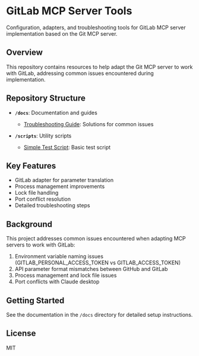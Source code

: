 # GitLab MCP Server Tools

Configuration, adapters, and troubleshooting tools for GitLab MCP server implementation based on the Git MCP server.

## Overview

This repository contains resources to help adapt the Git MCP server to work with GitLab, addressing common issues encountered during implementation.

## Repository Structure

- **`/docs`**: Documentation and guides
  - [Troubleshooting Guide](docs/troubleshooting-guide.md): Solutions for common issues

- **`/scripts`**: Utility scripts
  - [Simple Test Script](scripts/simple-script.js): Basic test script

## Key Features

- GitLab adapter for parameter translation
- Process management improvements
- Lock file handling
- Port conflict resolution
- Detailed troubleshooting steps

## Background

This project addresses common issues encountered when adapting MCP servers to work with GitLab:

1. Environment variable naming issues (GITLAB_PERSONAL_ACCESS_TOKEN vs GITLAB_ACCESS_TOKEN)
2. API parameter format mismatches between GitHub and GitLab
3. Process management and lock file issues
4. Port conflicts with Claude desktop

## Getting Started

See the documentation in the `/docs` directory for detailed setup instructions.

## License

MIT
